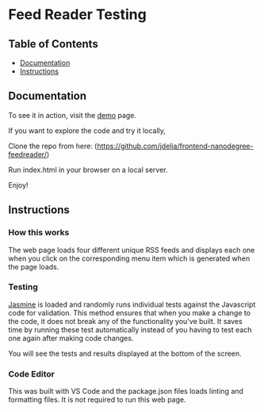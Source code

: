 # Feed Reader Testing

## Table of Contents

- [Documentation](#documentation)
- [Instructions](#instructions)

## Documentation

To see it in action, visit the [demo](https://jdelia.github.io/frontend-nanodegree-feedreader/) page.

If you want to explore the code and try it locally,

Clone the repo from here: (https://github.com/jdelia/frontend-nanodegree-feedreader/)

Run index.html in your browser on a local server.

Enjoy!

## Instructions

### How this works

The web page loads four different unique RSS feeds and displays each one when you click on the corresponding menu item which is generated when the page loads.

### Testing

[Jasmine](https://jasmine.github.io/) is loaded and randomly runs individual tests against the Javascript code for validation. This method ensures that when you make a change to the code, it does not break any of the functionality you've built. It saves time by running these test automatically instead of you having to test each one again after making code changes.

You will see the tests and results displayed at the bottom of the screen.

### Code Editor

This was built with VS Code and the package.json files loads linting and formatting files. It is not required to run this web page.

